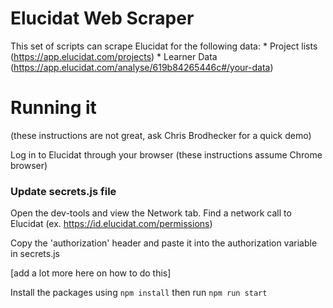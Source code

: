 # Elucidat Web Scraper

This set of scripts can scrape Elucidat for the following data:
    * Project lists (https://app.elucidat.com/projects)
    * Learner Data (https://app.elucidat.com/analyse/619b84265446c#/your-data)




# Running it
(these instructions are not great, ask Chris Brodhecker for a quick demo)

Log in to Elucidat through your browser (these instructions assume Chrome browser)

### Update secrets.js file
Open the dev-tools and view the Network tab. Find a network call to Elucidat (ex. https://id.elucidat.com/permissions)

Copy the 'authorization' header and paste it into the authorization variable in secrets.js

[add a lot more here on how to do this]

Install the packages using `npm install` then run `npm run start`
